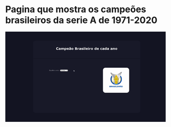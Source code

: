 # Pagina que mostra os campeões brasileiros da serie A de 1971-2020

<img src="./img/Screenshot_29.gif">



